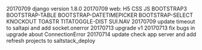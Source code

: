 20170709 django version 1.8.0
20170709 web: H5 CSS JS BOOTSTRAP3 BOOTSTRAP-TABLE BOOTSTRAP-DATETIMEPICKER BOOTSTRAP-SELECT KNOCKOUT TOASTR TITATOGGLE-DIST SUI.NAV 
20170709 update timeout to saltapi and add socket.onerror
20170713 upgrade v1 
20170713 fix bugs in upgrade about ConnectionError
20170714 update check app server and add refresh projects to saltstack_deploy
